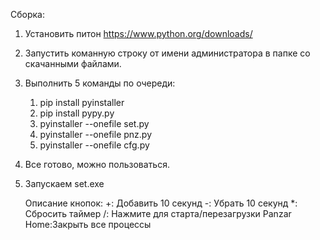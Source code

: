 Сборка:
1. Установить питон https://www.python.org/downloads/
2. Запустить команную строку от имени администратора в папке со скачанными файлами.
3. Выполнить 5 команды по очереди:
   1. pip install pyinstaller
   2. pip install pypy.py
   3. pyinstaller --onefile set.py
   4. pyinstaller --onefile pnz.py
   5. pyinstaller --onefile cfg.py
4. Все готово, можно пользоваться.
5. Запускаем set.exe

   Описание кнопок:
+: Добавить 10 секунд
-: Убрать 10 секунд
*: Сбросить таймер
/: Нажмите для старта/перезагрузки Panzar
Home:Закрыть все процессы
